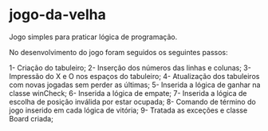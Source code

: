 # jogo-da-velha
Jogo simples para praticar lógica de programação.

No desenvolvimento do jogo foram seguidos os seguintes passos:

1- Criação do tabuleiro;
2- Inserção dos números das linhas e colunas;
3- Impressão do X e O nos espaços do tabuleiro;
4- Atualização dos tabuleiros com novas jogadas sem perder as últimas;
5- Inserida a lógica de ganhar na classe winCheck;
6- Inserida a lógica de empate;
7- Inserida a lógica de escolha de posição inválida por estar ocupada;
8- Comando de término do jogo inserido em cada lógica de vitória;
9- Tratada as exceções e classe Board criada;
